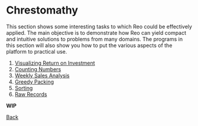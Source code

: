 # Chrestomathy

This section shows some interesting tasks to which Reo could be effectively applied.
The main objective is to demonstrate how Reo can yield compact and intuitive solutions to problems from many domains.
The programs in this section will also show you how to put the various aspects of the platform to practical use.

1. [Visualizing Return on Investment](sample/roi.md)
2. [Counting Numbers](sample/count.md)
3. [Weekly Sales Analysis](sample/sales.md)
4. [Greedy Packing](sample/pack.md)
5. [Sorting](sample/sort.md)
6. [Raw Records](sample/raw.md)

**WIP**

[Back](index.md)